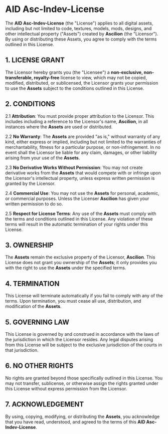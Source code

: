 # AID Asc-Indev-License

The **AID Asc-Indev-License** (the "License") applies to all digital assets, including but not limited to code, textures, models, mods, designs, and other intellectual property ("Assets") created by **Ascilion** (the "Licensor"). By using or distributing these Assets, you agree to comply with the terms outlined in this License.

## 1. LICENSE GRANT

The Licensor hereby grants you (the "Licensee") a **non-exclusive, non-transferable, royalty-free** license to view, which may not be copied, modified, distributed, or sublicensed, the Licensor grants your permission to use the **Assets** subject to the conditions outlined in this License. 

## 2. CONDITIONS

2.1 **Attribution**: You must provide proper attribution to the Licensor. This includes including a reference to the Licensor's name, **Ascilion**, in all instances where the **Assets** are used or distributed.

2.2 **No Warranty**: The **Assets** are provided "as is," without warranty of any kind, either express or implied, including but not limited to the warranties of merchantability, fitness for a particular purpose, or non-infringement. In no event shall the Licensor be liable for any claim, damages, or other liability arising from your use of the **Assets**.

2.3 **No Derivative Works Without Permission**: You may not create derivative works from the **Assets** that would compete with or infringe upon the Licensor's intellectual property, unless express written permission is granted by the Licensor.

2.4 **Commercial Use**: You may not use the **Assets** for personal, academic, or commercial purposes. Unless the Licenser **Ascilion** has given your written permission to do so.

2.5 **Respect for License Terms**: Any use of the **Assets** must comply with the terms and conditions outlined in this License. Any violation of these terms will result in the automatic termination of your rights under this License.

## 3. OWNERSHIP

The **Assets** remain the exclusive property of the Licensor, **Ascilion**. This License does not grant you ownership of the **Assets**; it only provides you with the right to use the **Assets** under the specified terms.

## 4. TERMINATION

This License will terminate automatically if you fail to comply with any of the terms. Upon termination, you must cease all use, distribution, and modification of the **Assets**. 

## 5. GOVERNING LAW

This License is governed by and construed in accordance with the laws of the jurisdiction in which the Licensor resides. Any legal disputes arising from this License will be subject to the exclusive jurisdiction of the courts in that jurisdiction.

## 6. NO OTHER RIGHTS

No rights are granted beyond those specifically outlined in this License. You may not transfer, sublicense, or otherwise assign the rights granted under this License without express permission from the Licensor.

## 7. ACKNOWLEDGEMENT

By using, copying, modifying, or distributing the **Assets**, you acknowledge that you have read, understood, and agreed to the terms of this **AID Asc-Indev-License**.
